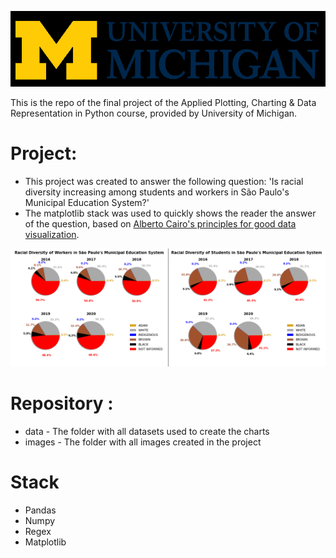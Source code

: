 ![](../../images/um-logo.png)

This is the repo of the final project of the Applied Plotting, Charting & Data Representation in Python course, provided by University of Michigan.

# Project:
- This project was created to answer the following question: 'Is racial diversity increasing among students and workers in São Paulo's Municipal Education System?'
- The matplotlib stack was used to quickly shows the reader the answer of the question, based on [Alberto Cairo's principles for good data visualization](https://towardsdatascience.com/data-visualization-and-truthful-art-324b13a2ad34).

<p align="center">
  <img  src="images/both.png">
</p>


# Repository :
- data - The folder with all datasets used to create the charts
- images - The folder with all images created in the project


# Stack 
- Pandas
- Numpy
- Regex
- Matplotlib
